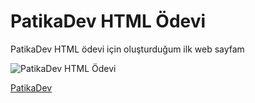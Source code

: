 # PatikaDev HTML Ödevi

PatikaDev HTML ödevi için oluşturduğum ilk web sayfam

![PatikaDev HTML Ödevi](https://i.hizliresim.com/6d2yakd.jpg)

[PatikaDev](www.patika.dev)
